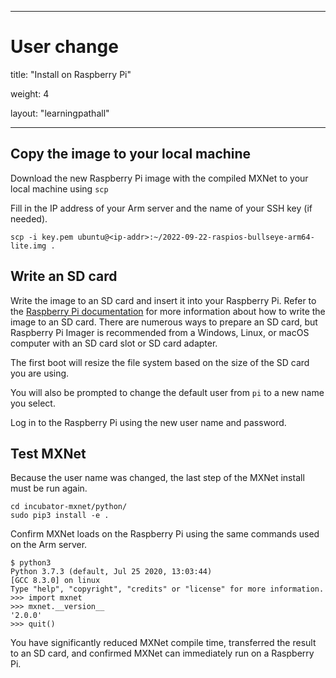  ---
# User change
title: "Install on Raspberry Pi"

weight: 4

layout: "learningpathall"

---


## Copy the image to your local machine

Download the new Raspberry Pi image with the compiled MXNet to your local machine using `scp`

Fill in the IP address of your Arm server and the name of your SSH key (if needed).

```console
scp -i key.pem ubuntu@<ip-addr>:~/2022-09-22-raspios-bullseye-arm64-lite.img .
```

## Write an SD card 

Write the image to an SD card and insert it into your Raspberry Pi. Refer to the [Raspberry Pi documentation](https://www.raspberrypi.com/documentation/computers/getting-started.html) for more information about how to write the image to an SD card. There are numerous ways to prepare an SD card, but Raspberry Pi Imager is recommended from a Windows, Linux, or macOS computer with an SD card slot or SD card adapter.

The first boot will resize the file system based on the size of the SD card you are using. 

You will also be prompted to change the default user from `pi` to a new name you select. 

Log in to the Raspberry Pi using the new user name and password. 

## Test MXNet

Because the user name was changed, the last step of the MXNet install must be run again. 

```console
cd incubator-mxnet/python/
sudo pip3 install -e . 
```

Confirm MXNet loads on the Raspberry Pi using the same commands used on the Arm server. 

```console
$ python3
Python 3.7.3 (default, Jul 25 2020, 13:03:44) 
[GCC 8.3.0] on linux
Type "help", "copyright", "credits" or "license" for more information.
>>> import mxnet
>>> mxnet.__version__
'2.0.0'
>>> quit()
```

You have significantly reduced MXNet compile time, transferred the result to an SD card, and confirmed MXNet can immediately run on a Raspberry Pi. 